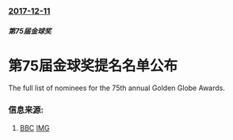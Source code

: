 ### [2017-12-11](/news/2017/12/11/index.md)

##### 第75届金球奖
# 第75届金球奖提名名单公布 

The full list of nominees for the 75th annual Golden Globe Awards.


### 信息来源:

1. [BBC](http://www.bbc.co.uk/news/entertainment-arts-42310630) [IMG](https://ichef.bbci.co.uk/news/1024/branded_news/7E3C/production/_99161323_molly_entertainment_one14.jpg)
